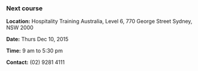 ### Next course

**Location:** Hospitality Training Australia, Level 6, 770 George Street Sydney, NSW 2000

**Date:** Thurs Dec 10, 2015

**Time:** 9 am to 5:30 pm

**Contact:** (02) 9281 4111

